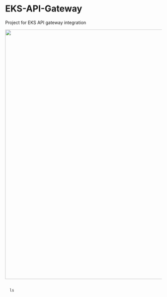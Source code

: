 # EKS-API-Gateway
Project for EKS API gateway integration

<img src="https://github.com/nguyentrungduc134/EKS-API-Gateway/assets/86754554/a00bf859-6e28-4d65-b4a0-37478db77de6" width="800"> 



##
      ls


